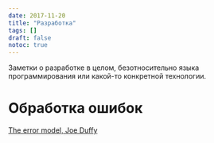 ```yaml
---
date: 2017-11-20
title: "Разработка"
tags: []
draft: false
notoc: true
---
```



Заметки о разработке в целом, безотносительно языка программирования или какой-то конкретной технологии.

<!--more-->
# Обработка ошибок

[The error model, Joe Duffy](http://joeduffyblog.com/2016/02/07/the-error-model/)